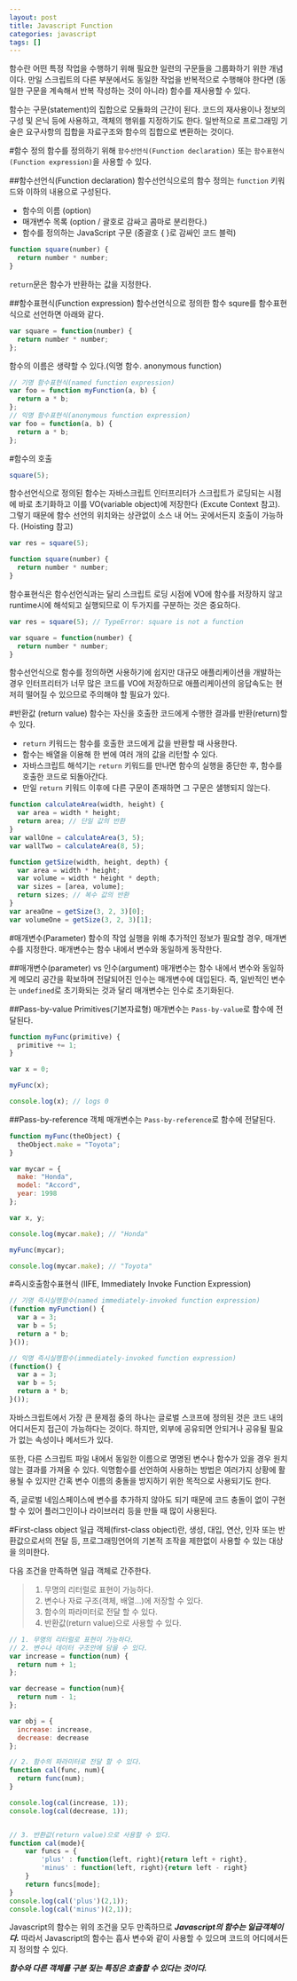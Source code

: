 ```yaml
---
layout: post
title: Javascript Function
categories: javascript
tags: []
---
```


함수란 어떤 특정 작업을 수행하기 위해 필요한 일련의 구문들을 그룹화하기 위한 개념이다. 만일 스크립트의 다른 부분에서도 동일한 작업을 반복적으로 수행해야 한다면 (동일한 구문을 계속해서 반복 작성하는 것이 아니라) 함수를 재사용할 수 있다.

함수는 구문(statement)의 집합으로 모듈화의 근간이 된다. 코드의 재사용이나 정보의 구성 및 은닉 등에 사용하고, 객체의 행위를 지정하기도 한다. 일반적으로 프로그래밍 기술은 요구사항의 집합을 자료구조와 함수의 집합으로 변환하는 것이다.

#함수 정의
함수를 정의하기 위해 `함수선언식(Function declaration)` 또는 `함수표현식(Function expression)`을 사용할 수 있다.

##함수선언식(Function declaration)
함수선언식으로의 함수 정의는 `function` 키워드와 이하의 내용으로 구성된다.

* 함수의 이름 (option)
* 매개변수 목록 (option / 괄호로 감싸고 콤마로 분리한다.)
* 함수를 정의하는 JavaScript 구문 (중괄호 { }로 감싸인 코드 블럭)

```javascript
function square(number) {
  return number * number;
}
```
`return`문은 함수가 반환하는 값을 지정한다.

##함수표현식(Function expression)
함수선언식으로 정의한 함수 squre를 함수표현식으로 선언하면 아래와 같다.

```javascript
var square = function(number) {
  return number * number;
};
```

 함수의 이름은 생략할 수 있다.(익명 함수. anonymous function)

```javascript
// 기명 함수표현식(named function expression)
var foo = function myFunction(a, b) {
  return a * b;
};
// 익명 함수표현식(anonymous function expression)
var foo = function(a, b) {
  return a * b;
};
```

#함수의 호출

```javascript
square(5);
```

함수선언식으로 정의된 함수는 자바스크립트 인터프리터가 스크립트가 로딩되는 시점에 바로 초기화하고 이를 VO(variable object)에 저장한다 (Excute Context 참고).
그렇기 때문에 함수 선언의 위치와는 상관없이 소스 내 어느 곳에서든지 호출이 가능하다. (Hoisting 참고)

```javascript
var res = square(5);

function square(number) {
  return number * number;
}
```

함수표현식은 함수선언식과는 달리 스크립트 로딩 시점에 VO에 함수를 저장하지 않고 runtime시에 해석되고 실행되므로 이 두가지를 구분하는 것은 중요하다.

```javascript
var res = square(5); // TypeError: square is not a function

var square = function(number) {
  return number * number;
}
```

함수선언식으로 함수를 정의하면 사용하기에 쉽지만 대규모 애플리케이션을 개발하는 경우 인터프리터가 너무 많은 코드를 VO에 저장하므로 애플리케이션의 응답속도는 현저히 떨어질 수 있으므로 주의해야 할 필요가 있다.

#반환값 (return value)
함수는 자신을 호출한 코드에게 수행한 결과를 반환(return)할 수 있다.

* `return` 키워드는 함수를 호출한 코드에게 값을 반환할 때 사용한다.
* 함수는 배열을 이용해 한 번에 여러 개의 값을 리턴할 수 있다.
* 자바스크립트 해석기는 `return` 키워드를 만나면 함수의 실행을 중단한 후, 함수를 호출한 코드로 되돌아간다.
* 만일 `return` 키워드 이후에 다른 구문이 존재하면 그 구문은 샐행되지 않는다.


```javascript
function calculateArea(width, height) {
  var area = width * height;
  return area; // 단일 값의 반환
}
var wallOne = calculateArea(3, 5);
var wallTwo = calculateArea(8, 5);

function getSize(width, height, depth) {
  var area = width * height;
  var volume = width * height * depth;
  var sizes = [area, volume];
  return sizes; // 복수 값의 반환
}
var areaOne = getSize(3, 2, 3)[0];
var volumeOne = getSize(3, 2, 3)[1];
```

#매개변수(Parameter)
함수의 작업 실행을 위해 추가적인 정보가 필요할 경우, 매개변수를 지정한다. 매개변수는 함수 내에서 변수와 동일하게 동작한다.

##매개변수(parameter) vs 인수(argument)
매개변수는 함수 내에서 변수와 동일하게 메모리 공간을 확보하며 전달되어진 인수는 매개변수에 대입된다. 즉, 일반적인 변수는 `undefined`로 초기화되는 것과 달리 매개변수는 인수로 초기화된다.

##Pass-by-value
Primitives(기본자료형) 매개변수는 `Pass-by-value`로 함수에 전달된다.

```javascript
function myFunc(primitive) {
  primitive += 1;
}

var x = 0;

myFunc(x);

console.log(x); // logs 0
```

##Pass-by-reference
객체 매개변수는 `Pass-by-reference`로 함수에 전달된다.

```javascript
function myFunc(theObject) {
  theObject.make = "Toyota";
}

var mycar = {
  make: "Honda",
  model: "Accord",
  year: 1998
};

var x, y;

console.log(mycar.make); // "Honda"

myFunc(mycar);

console.log(mycar.make); // "Toyota"
```

#즉시호출함수표현식 (IIFE, Immediately Invoke Function Expression)

```javascript
// 기명 즉시실행함수(named immediately-invoked function expression)
(function myFunction() {
  var a = 3;
  var b = 5;
  return a * b;
}());

// 익명 즉시실행함수(immediately-invoked function expression)
(function() {
  var a = 3;
  var b = 5;
  return a * b;
}());
```

자바스크립트에서 가장 큰 문제점 중의 하나는 글로벌 스코프에 정의된 것은 코드 내의 어디서든지 접근이 가능하다는 것이다.
하지만, 외부에 공유되면 안되거나 공유될 필요가 없는 속성이나 메서드가 있다.

또한, 다른 스크립트 파일 내에서 동일한 이름으로 명명된 변수나 함수가 있을 경우 원치 않는 결과를 가져올 수 있다.
익명함수를 선언하여 사용하는 방법은 여러가지 상황에 활용될 수 있지만 간혹 변수 이름의 충돌을 방지하기 위한 목적으로 사용되기도 한다.

즉, 글로벌 네임스페이스에 변수를 추가하지 않아도 되기 때문에 코드 충돌이 없이 구현할 수 있어 플러그인이나 라이브러리 등을 만들 때 많이 사용된다.

#First-class object
일급 객체(first-class object)란, 생성, 대입, 연산, 인자 또는 반환값으로서의 전달 등, 프로그래밍언어의 기본적 조작을 제한없이 사용할 수 있는 대상을 의미한다.

다음 조건을 만족하면 일급 객체로 간주한다.

> 1. 무명의 리터럴로 표현이 가능하다.
> 2. 변수나 자료 구조(객체, 배열...)에 저장할 수 있다.
> 3. 함수의 파라미터로 전달 할 수 있다.
> 4. 반환값(return value)으로 사용할 수 있다.

```javascript
// 1. 무명의 리터럴로 표현이 가능하다.
// 2. 변수나 데이터 구조안에 담을 수 있다.
var increase = function(num) {
  return num + 1;
};

var decrease = function(num){
  return num - 1;
};

var obj = {
  increase: increase,
  decrease: decrease
};

// 2. 함수의 파라미터로 전달 할 수 있다.
function cal(func, num){
  return func(num);
}

console.log(cal(increase, 1));
console.log(cal(decrease, 1));


// 3. 반환값(return value)으로 사용할 수 있다.
function cal(mode){
    var funcs = {
        'plus' : function(left, right){return left + right},
        'minus' : function(left, right){return left - right}
    }
    return funcs[mode];
}
console.log(cal('plus')(2,1));
console.log(cal('minus')(2,1));
```

Javascript의 함수는 위의 조건을 모두 만족하므로 ***Javascript의 함수는 일급객체이다.***  따라서 Javascript의 함수는 흡사 변수와 같이 사용할 수 있으며 코드의 어디에서든지 정의할 수 있다.  

***함수와 다른 객체를 구분 짖는 특징은 호출할 수 있다는 것이다.***
